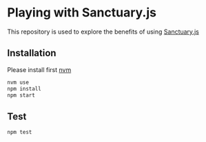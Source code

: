 # Playing with Sanctuary.js

This repository is used to explore the benefits of using [Sanctuary.js](http://sanctuary.js.org/)

## Installation

Please install first [nvm](https://github.com/creationix/nvm#installation)

```sh
nvm use
npm install
npm start
```

## Test

```sh
npm test
```
